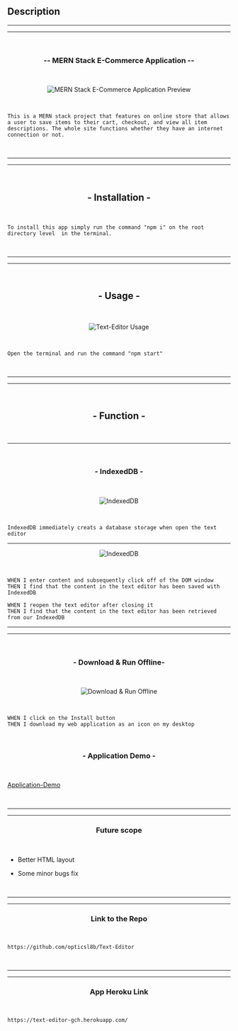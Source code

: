 ## Description

<hr><hr><br>
<h3 align="center">-- MERN Stack E-Commerce Application --</h3>
<br>

<p align="center">
<img src="https://i.imgur.com/gReL6Ar.png" title="source: imgur.com" alt="MERN Stack E-Commerce Application Preview"/>
</p>

<br>
<p align="center">

```
This is a MERN stack project that features on online store that allows a user to save items to their cart, checkout, and view all item descriptions. The whole site functions whether they have an internet connection or not.
```

</p>
<br>

<hr>
<hr>

<br><h2 align="center">- Installation - </h2><br>

<p align="center">

```
To install this app simply run the command "npm i" on the root directory level  in the terminal.
```
</p><br><hr><hr>


<br>
<h2 align="center">- Usage -</h2>
<br>

<p align="center">
<img src="https://i.imgur.com/vP3hsUY.gif" title="source: imgur.com" alt="Text-Editor Usage"/>
</p><br>


<p align="center">

```
Open the terminal and run the command "npm start"
```
</p>

<br>
<hr>
<hr><br>

<h2 align="center">- Function -</h2>

<br>
<hr>

<br>
<h3 align="center">- IndexedDB -</h3>
<br>

<p align="center">
<img src="https://i.imgur.com/9K9NGR7.gif" title="source: imgur.com" alt="IndexedDB"/>
</p><br>



```
IndexedDB immediately creats a database storage when open the text editor
```
<hr>

<p align="center">
<img src="https://i.imgur.com/BC140nH.gif" title="source: imgur.com" alt="IndexedDB"/>
</p><br>

```
WHEN I enter content and subsequently click off of the DOM window
THEN I find that the content in the text editor has been saved with IndexedDB

WHEN I reopen the text editor after closing it
THEN I find that the content in the text editor has been retrieved from our IndexedDB
```

<hr>
<hr>
<br>
<h3 align="center">- Download & Run Offline-</h3>
<br>

<p align="center">
<img src="https://i.imgur.com/VyyISi3.gif" title="source: imgur.com" alt="Download & Run Offline"/>
</p><br>

```
WHEN I click on the Install button
THEN I download my web application as an icon on my desktop
```




<br>
<h3 align="center">- Application Demo -</h3>
<br>

<a align="center" href="https://note-taker-opticsl8b.herokuapp.com/" target="_blank">Application-Demo</a>


<br>
<hr>
<hr>

<h3 align="center">Future scope</h3><br>

- Better HTML layout 

- Some minor bugs fix

<br><hr>
<hr>

<h3 align="center">Link to the Repo</h3>
<br>

```
https://github.com/opticsl8b/Text-Editor
```

<br><hr>
<hr>
<h3 align="center">App Heroku Link</h3>
<br>

```
https://text-editor-gch.herokuapp.com/
```